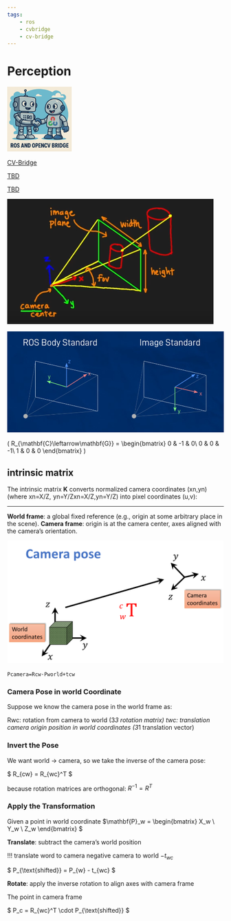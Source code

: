 ```yaml
---
tags:
    - ros
    - cvbridge
    - cv-bridge
---
```


# Perception


<div class="grid-container">
    <div class="grid-item">
            <a href="cv_bridge">
                <img src="images/cv_bridge.png"  width="150" height="150">
                <p>CV-Bridge</p>
            </a>
        </div>
        <div class="grid-item">
             <a href="">
                <!-- <img src="images/quaternion.png"  width="150" height="150"> -->
                <p>TBD</p>
            </a>
        </div>
    <div class="grid-item">
          <a href="">
                <!-- <img src="images/quaternion.png"  width="150" height="150"> -->
                <p>TBD</p>
            </a>
    </div>
</div>

![alt text](images/camera_frame.png)

![alt text](images/coordinate_system.png)




\( R_{\mathbf{C}\leftarrow\mathbf{G}} =
\begin{bmatrix}
0 & -1 & 0\\
0 & 0 & -1\\
1 & 0 & 0
\end{bmatrix} \)



## intrinsic matrix

The intrinsic matrix **K** converts normalized camera coordinates (xn,yn) (where xn=X/Z,  yn=Y/Zxn​=X/Z,yn​=Y/Z) into pixel coordinates (u,v):


---

**World frame**: a global fixed reference (e.g., origin at some arbitrary place in the scene).
**Camera frame**: origin is at the camera center, axes aligned with the camera’s orientation.

![alt text](image.png)

```
Pcamera​=Rcw​⋅Pworld​+tcw
```

### Camera Pose in world Coordinate
Suppose we know the camera pose in the world frame as:

Rwc: rotation from camera to world (3*3 rotation matrix)
twc: translation camera origin position in world coordinates (3*1 translation vector)

### Invert the Pose

We want world → camera, so we take the inverse of the camera pose:

$
R_{cw} = R_{wc}^T
$

because rotation matrices are orthogonal: $R^{-1}=R^{T}$

### Apply the Transformation

Given a point in world coordinate $\mathbf{P}_w = \begin{bmatrix} X_w \\ Y_w \\ Z_w \end{bmatrix}
$


**Translate**: subtract the camera’s world position

!!! translate word to camera
    negative camera to world $- t_{wc}$

$
P_{\text{shifted}} = P_{w} - t_{wc}
$

**Rotate**: apply the inverse rotation to align axes with camera frame

The point in camera frame

$
P_c = R_{wc}^T \cdot P_{\text{shifted}}
$
